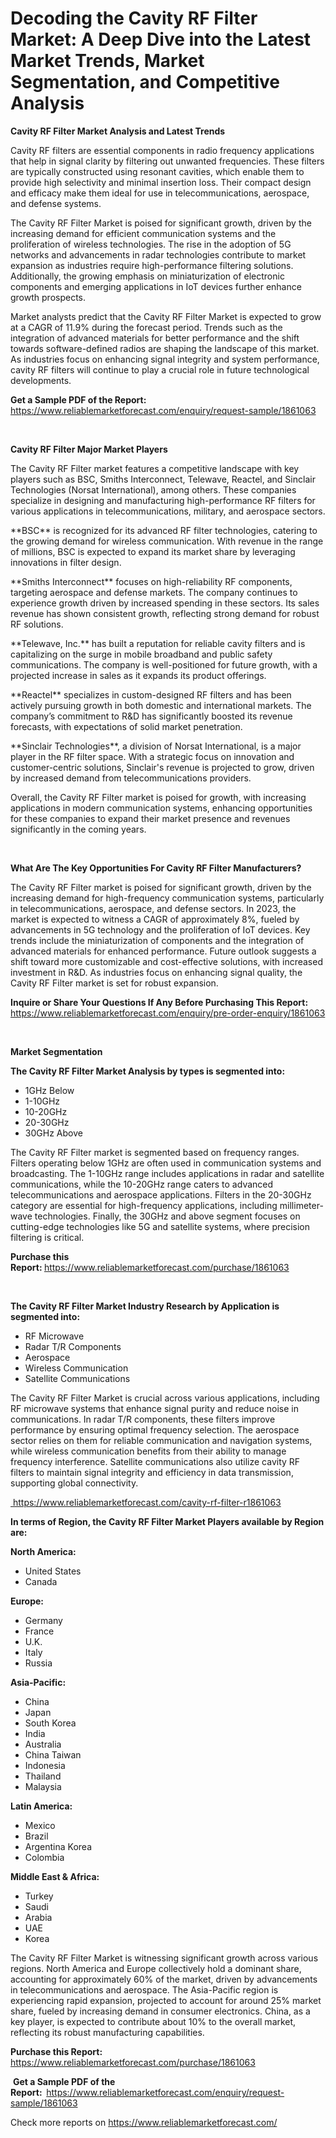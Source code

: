 <p><h1>Decoding the Cavity RF Filter Market: A Deep Dive into the Latest Market Trends, Market Segmentation, and Competitive Analysis</h1></p><p><strong>Cavity RF Filter Market Analysis and Latest Trends</strong></p>
<p><p>Cavity RF filters are essential components in radio frequency applications that help in signal clarity by filtering out unwanted frequencies. These filters are typically constructed using resonant cavities, which enable them to provide high selectivity and minimal insertion loss. Their compact design and efficacy make them ideal for use in telecommunications, aerospace, and defense systems.</p><p>The Cavity RF Filter Market is poised for significant growth, driven by the increasing demand for efficient communication systems and the proliferation of wireless technologies. The rise in the adoption of 5G networks and advancements in radar technologies contribute to market expansion as industries require high-performance filtering solutions. Additionally, the growing emphasis on miniaturization of electronic components and emerging applications in IoT devices further enhance growth prospects.</p><p>Market analysts predict that the Cavity RF Filter Market is expected to grow at a CAGR of 11.9% during the forecast period. Trends such as the integration of advanced materials for better performance and the shift towards software-defined radios are shaping the landscape of this market. As industries focus on enhancing signal integrity and system performance, cavity RF filters will continue to play a crucial role in future technological developments.</p></p>
<p><strong>Get a Sample PDF of the Report:&nbsp;</strong> <a href="https://www.reliablemarketforecast.com/enquiry/request-sample/1861063?utm_campaign=2730&utm_medium=2&utm_source=Github&utm_content=ia&utm_term=28022025&utm_id=cavity-rf-filter">https://www.reliablemarketforecast.com/enquiry/request-sample/1861063</a></p>
<p>&nbsp;</p>
<p><strong>Cavity RF Filter Major Market Players</strong></p>
<p><p>The Cavity RF Filter market features a competitive landscape with key players such as BSC, Smiths Interconnect, Telewave, Reactel, and Sinclair Technologies (Norsat International), among others. These companies specialize in designing and manufacturing high-performance RF filters for various applications in telecommunications, military, and aerospace sectors.</p><p>**BSC** is recognized for its advanced RF filter technologies, catering to the growing demand for wireless communication. With revenue in the range of millions, BSC is expected to expand its market share by leveraging innovations in filter design.</p><p>**Smiths Interconnect** focuses on high-reliability RF components, targeting aerospace and defense markets. The company continues to experience growth driven by increased spending in these sectors. Its sales revenue has shown consistent growth, reflecting strong demand for robust RF solutions.</p><p>**Telewave, Inc.** has built a reputation for reliable cavity filters and is capitalizing on the surge in mobile broadband and public safety communications. The company is well-positioned for future growth, with a projected increase in sales as it expands its product offerings.</p><p>**Reactel** specializes in custom-designed RF filters and has been actively pursuing growth in both domestic and international markets. The company’s commitment to R&D has significantly boosted its revenue forecasts, with expectations of solid market penetration.</p><p>**Sinclair Technologies**, a division of Norsat International, is a major player in the RF filter space. With a strategic focus on innovation and customer-centric solutions, Sinclair's revenue is projected to grow, driven by increased demand from telecommunications providers.</p><p>Overall, the Cavity RF Filter market is poised for growth, with increasing applications in modern communication systems, enhancing opportunities for these companies to expand their market presence and revenues significantly in the coming years.</p></p>
<p>&nbsp;</p>
<p><strong>What Are The Key Opportunities For Cavity RF Filter Manufacturers?</strong></p>
<p><p>The Cavity RF Filter market is poised for significant growth, driven by the increasing demand for high-frequency communication systems, particularly in telecommunications, aerospace, and defense sectors. In 2023, the market is expected to witness a CAGR of approximately 8%, fueled by advancements in 5G technology and the proliferation of IoT devices. Key trends include the miniaturization of components and the integration of advanced materials for enhanced performance. Future outlook suggests a shift toward more customizable and cost-effective solutions, with increased investment in R&D. As industries focus on enhancing signal quality, the Cavity RF Filter market is set for robust expansion.</p></p>
<p><strong>Inquire or Share Your Questions If Any Before Purchasing This Report:</strong> <a href="https://www.reliablemarketforecast.com/enquiry/pre-order-enquiry/1861063?utm_campaign=2730&utm_medium=2&utm_source=Github&utm_content=ia&utm_term=28022025&utm_id=cavity-rf-filter">https://www.reliablemarketforecast.com/enquiry/pre-order-enquiry/1861063</a></p>
<p>&nbsp;</p>
<p><strong>Market Segmentation</strong></p>
<p><strong>The Cavity RF Filter Market Analysis by types is segmented into:</strong></p>
<p><ul><li>1GHz Below</li><li>1-10GHz</li><li>10-20GHz</li><li>20-30GHz</li><li>30GHz Above</li></ul></p>
<p><p>The Cavity RF Filter market is segmented based on frequency ranges. Filters operating below 1GHz are often used in communication systems and broadcasting. The 1-10GHz range includes applications in radar and satellite communications, while the 10-20GHz range caters to advanced telecommunications and aerospace applications. Filters in the 20-30GHz category are essential for high-frequency applications, including millimeter-wave technologies. Finally, the 30GHz and above segment focuses on cutting-edge technologies like 5G and satellite systems, where precision filtering is critical.</p></p>
<p><strong>Purchase this Report:&nbsp;</strong><a href="https://www.reliablemarketforecast.com/purchase/1861063?utm_campaign=2730&utm_medium=2&utm_source=Github&utm_content=ia&utm_term=28022025&utm_id=cavity-rf-filter">https://www.reliablemarketforecast.com/purchase/1861063</a></p>
<p>&nbsp;</p>
<p><strong>The Cavity RF Filter Market Industry Research by Application is segmented into:</strong></p>
<p><ul><li>RF Microwave</li><li>Radar T/R Components</li><li>Aerospace</li><li>Wireless Communication</li><li>Satellite Communications</li></ul></p>
<p><p>The Cavity RF Filter Market is crucial across various applications, including RF microwave systems that enhance signal purity and reduce noise in communications. In radar T/R components, these filters improve performance by ensuring optimal frequency selection. The aerospace sector relies on them for reliable communication and navigation systems, while wireless communication benefits from their ability to manage frequency interference. Satellite communications also utilize cavity RF filters to maintain signal integrity and efficiency in data transmission, supporting global connectivity.</p></p>
<p><a href="https://www.reliablemarketforecast.com/cavity-rf-filter-r1861063?utm_campaign=2730&utm_medium=2&utm_source=Github&utm_content=ia&utm_term=28022025&utm_id=cavity-rf-filter">&nbsp;https://www.reliablemarketforecast.com/cavity-rf-filter-r1861063</a></p>
<p><strong>In terms of Region, the Cavity RF Filter Market Players available by Region are:</strong></p>
<p>
    <p> <strong> North America: </strong>
        <ul>
            <li>United States</li>
            <li>Canada</li>
        </ul>
        </p> 
    <p> <strong> Europe: </strong>
        <ul>
            <li>Germany</li>
            <li>France</li>
            <li>U.K.</li>
            <li>Italy</li>
            <li>Russia</li>
        </ul>
        </p> 
    <p> <strong> Asia-Pacific: </strong>
        <ul>
            <li>China</li>
            <li>Japan</li>
            <li>South Korea</li>
            <li>India</li>
            <li>Australia</li>
            <li>China Taiwan</li>
            <li>Indonesia</li>
            <li>Thailand</li>
            <li>Malaysia</li>
        </ul>
        </p> 
    <p> <strong> Latin America: </strong>
        <ul>
            <li>Mexico</li>
            <li>Brazil</li>
            <li>Argentina Korea</li>
            <li>Colombia</li>
        </ul>
        </p> 
    <p> <strong> Middle East & Africa: </strong>
        <ul>
            <li>Turkey</li>
            <li>Saudi</li>
            <li>Arabia</li>
            <li>UAE</li>
            <li>Korea</li>
        </ul>
    </p>
    </p>
<p><p>The Cavity RF Filter Market is witnessing significant growth across various regions. North America and Europe collectively hold a dominant share, accounting for approximately 60% of the market, driven by advancements in telecommunications and aerospace. The Asia-Pacific region is experiencing rapid expansion, projected to account for around 25% market share, fueled by increasing demand in consumer electronics. China, as a key player, is expected to contribute about 10% to the overall market, reflecting its robust manufacturing capabilities.</p></p>
<p><strong>Purchase this Report: </strong><a href="https://www.reliablemarketforecast.com/purchase/1861063?utm_campaign=2730&utm_medium=2&utm_source=Github&utm_content=ia&utm_term=28022025&utm_id=cavity-rf-filter">https://www.reliablemarketforecast.com/purchase/1861063</a></p>
<p>&nbsp;<strong>Get a Sample PDF of the Report:&nbsp;&nbsp;</strong><a href="https://www.reliablemarketforecast.com/enquiry/request-sample/1861063?utm_campaign=2730&utm_medium=2&utm_source=Github&utm_content=ia&utm_term=28022025&utm_id=cavity-rf-filter">https://www.reliablemarketforecast.com/enquiry/request-sample/1861063</a></p>
<p><strong></strong></p>
<p>Check more reports on <a href="https://www.reliablemarketforecast.com/?utm_campaign=2730&utm_medium=2&utm_source=Github&utm_content=ia&utm_term=28022025&utm_id=cavity-rf-filter">https://www.reliablemarketforecast.com/</a></p>